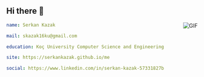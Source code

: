 ## Hi there 👋

<img align="right" alt="GIF" src="https://raw.githubusercontent.com/erkankazak/serkankazak/pusheencode.gif" />

``` yaml
name: Serkan Kazak

mail: skazak16ku@gmail.com

education: Koç University Computer Science and Engineering

site: https://serkankazak.github.io/me

social: https://www.linkedin.com/in/serkan-kazak-57331827b
```

<!--
**serkankazak/serkankazak** is a ✨ _special_ ✨ repository because its `README.md` (this file) appears on your GitHub profile.

Here are some ideas to get you started:

- 🔭 I’m currently working on ...
- 🌱 I’m currently learning ...
- 👯 I’m looking to collaborate on ...
- 🤔 I’m looking for help with ...
- 💬 Ask me about ...
- 📫 How to reach me: ...
- 😄 Pronouns: ...
- ⚡ Fun fact: ...
-->
